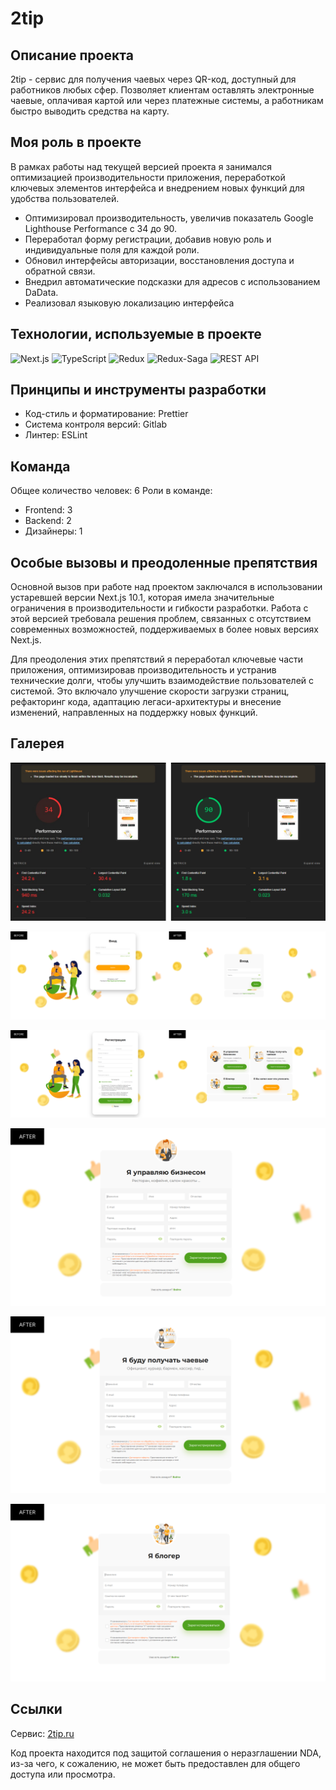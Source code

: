 # 2tip

## Описание проекта

2tip - сервис для получения чаевых через QR-код, доступный для работников любых сфер. Позволяет клиентам оставлять электронные чаевые, оплачивая картой или через платежные системы, а работникам быстро выводить средства на карту.

## Моя роль в проекте

В рамках работы над текущей версией проекта я занимался оптимизацией производительности приложения, переработкой ключевых элементов интерфейса и внедрением новых функций для удобства пользователей.

- Оптимизировал производительность, увеличив показатель Google Lighthouse Performance с 34 до 90.
- Переработал форму регистрации, добавив новую роль и индивидуальные поля для каждой роли.
- Обновил интерфейсы авторизации, восстановления доступа и обратной связи.
- Внедрил автоматические подсказки для адресов с использованием DaData.
- Реализовал языковую локализацию интерфейса

## Технологии, используемые в проекте

![Next.js](https://img.shields.io/badge/-Next.js-000000?logo=next.js&logoColor=white&style=flat-square) ![TypeScript](https://img.shields.io/badge/-TypeScript-3178C6?logo=typescript&logoColor=white&style=flat-square) ![Redux](https://img.shields.io/badge/-Redux-764ABC?logo=redux&logoColor=white&style=flat-square) ![Redux-Saga](https://img.shields.io/badge/-Redux--Saga-999999?logo=redux-saga&logoColor=white&style=flat-square) ![REST API](https://img.shields.io/badge/-REST%20API-FF6C37?style=flat-square)

## Принципы и инструменты разработки

- Код-стиль и форматирование: Prettier
- Система контроля версий: Gitlab
- Линтер: ESLint

## Команда

Общее количество человек: 6
Роли в команде:

- Frontend: 3
- Backend: 2
- Дизайнеры: 1

## Особые вызовы и преодоленные препятствия

Основной вызов при работе над проектом заключался в использовании устаревшей версии Next.js 10.1, которая имела значительные ограничения в производительности и гибкости разработки. Работа с этой версией требовала решения проблем, связанных с отсутствием современных возможностей, поддерживаемых в более новых версиях Next.js.

Для преодоления этих препятствий я переработал ключевые части приложения, оптимизировав производительность и устранив технические долги, чтобы улучшить взаимодействие пользователей с системой. Это включало улучшение скорости загрузки страниц, рефакторинг кода, адаптацию легаси-архитектуры и внесение изменений, направленных на поддержку новых функций.

## Галерея

![2tip light house](./2tip-lh.png)

![2tip form 1](./2tip-form-1.png)

![2tip form 2](./2tip-form-2.png)

![2tip form 3](./2tip-form-3.png)

![2tip form 4](./2tip-form-4.png)

![2tip form 5](./2tip-form-5.png)

## Ссылки

Сервис: [2tip.ru](https://2tip.ru/)

Код проекта находится под защитой соглашения о неразглашении NDA, из-за чего, к сожалению, не может быть предоставлен для общего доступа или просмотра.
